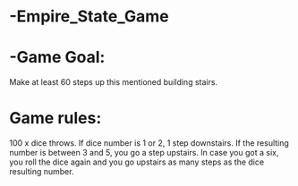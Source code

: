 # -Empire_State_Game

# -Game Goal: 
Make at least 60 steps up this mentioned building stairs.

# Game rules: 
100 x dice throws. 
If dice number is 1 or 2, 1 step downstairs. 
If the resulting number is between 3 and 5, you go a step upstairs. 
In case you got a six, you roll the dice again and you go upstairs 
as many steps as the dice resulting number.
